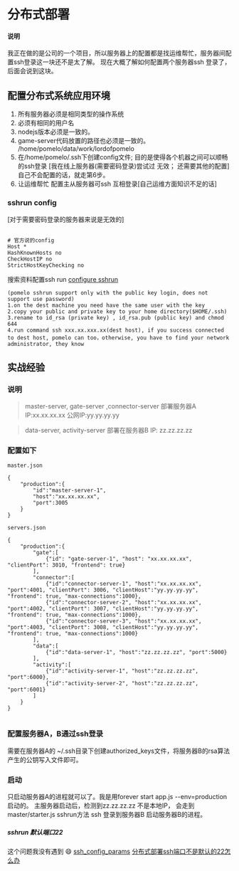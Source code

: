 # 分布式部署

#### 说明

我正在做的是公司的一个项目，所以服务器上的配置都是找运维帮忙，服务器间配置ssh登录这一块还不是太了解。
现在大概了解如何配置两个服务器ssh 登录了，后面会说到这块。

## 配置分布式系统应用环境

1. 所有服务器必须是相同类型的操作系统
2. 必须有相同的用户名
3. nodejs版本必须是一致的。 
4. game-server代码放置的路径也必须是一致的。 /home/pomelo/data/work/lordofpomelo
5. 在/home/pomelo/.ssh下创建config文件; 目的是使得各个机器之间可以顺畅的ssh登录 [我在线上服务器(需要密码登录)尝试过 无效； 还需要其他的配置]
   自己不会配置的话，就走第6步。
6. 让运维帮忙 配置主从服务器可ssh 互相登录[自己运维方面知识不足的话]


### sshrun config
[对于需要密码登录的服务器来说是无效的]
```

# 官方说的config
Host *
HashKnownHosts no
CheckHostIP no
StrictHostKeyChecking no

```

搜索资料配置ssh run
[configure sshrun](https://github.com/NetEase/pomelo/issues/693)

```
(pomelo sshrun support only with the public key login, does not support use password)
1.on the dest machine you need have the same user with the key
2.copy your public and private key to your home directory($HOME/.ssh)
3.rename to id_rsa (private key) , id_rsa.pub (public key) and chmod 644
4.run command ssh xxx.xx.xxx.xx(dest host), if you success connected to dest host, pomelo can too，otherwise, you have to find your network administrator, they know

```


## 实战经验

### 说明

> master-server, gate-server ,connector-server 部署服务器A IP:xx.xx.xx.xx  公网IP:yy.yy.yy.yy

> data-server, activity-server 部署在服务器B IP: zz.zz.zz.zz

### 配置如下

```
master.json

{
    "production":{
        "id":"master-server-1",
        "host":"xx.xx.xx.xx",
        "port":3005
    }
}

servers.json

{
    "production":{
        "gate":[
            {"id": "gate-server-1", "host": "xx.xx.xx.xx", "clientPort": 3010, "frontend": true}
        ],
        "connector":[
            {"id":"connector-server-1", "host":"xx.xx.xx.xx", "port":4001, "clientPort": 3006, "clientHost":"yy.yy.yy.yy", "frontend": true, "max-connections":1000},
            {"id":"connector-server-2", "host":"xx.xx.xx.xx", "port":4002, "clientPort": 3007, "clientHost":"yy.yy.yy.yy", "frontend": true, "max-connections":1000},
            {"id":"connector-server-3", "host":"xx.xx.xx.xx", "port":4003, "clientPort": 3008, "clientHost":"yy.yy.yy.yy", "frontend": true, "max-connections":1000}
        ],
        "data":[
            {"id":"data-server-1", "host":"zz.zz.zz.zz", "port":5000}
        ],
        "activity":[
            {"id":"activity-server-1", "host":"zz.zz.zz.zz", "port":6000},
            {"id":"activity-server-2", "host":"zz.zz.zz.zz", "port":6001}
        ]
    }
}


```

### 配置服务器A，B通过ssh登录
需要在服务器A的 ~/.ssh目录下创建authorized_keys文件，将服务器B的rsa算法产生的公钥写入文件即可。

### 启动
只启动服务器A的进程就可以了。我是用forever start app.js --env=production启动的。
主服务器启动后，检测到zz.zz.zz.zz 不是本地IP， 会走到master/starter.js sshrun方法 ssh 登录到服务器B 启动服务器B的进程。

##### sshrun 默认端口22

这个问题我没有遇到 😄
[ssh_config_params](http://nodejs.netease.com/topic/5355d7f4ccd0c8ef284bd70a)
[分布式部署ssh端口不是默认的22怎么办](https://github.com/NetEase/pomelo-cn/issues/260)


